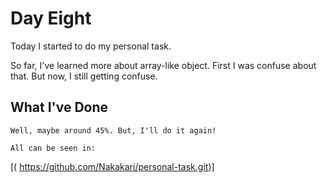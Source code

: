 # Day Eight
Today I started to do my personal task.

So far, I've learned more about array-like object. First I was confuse about that. But now, I still getting confuse.

## What I've Done
    Well, maybe around 45%. But, I'll do it again!

    All can be seen in:
   
[( https://github.com/Nakakari/personal-task.git)]